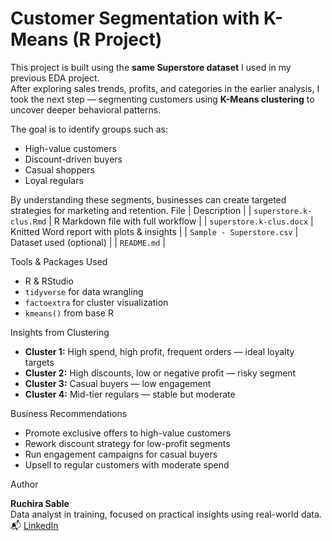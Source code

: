 # Customer Segmentation with K-Means (R Project)

This project is built using the **same Superstore dataset** I used in my previous EDA project.  
After exploring sales trends, profits, and categories in the earlier analysis, I took the next step — segmenting customers using **K-Means clustering** to uncover deeper behavioral patterns.

The goal is to identify groups such as:
- High-value customers
- Discount-driven buyers
- Casual shoppers
- Loyal regulars

By understanding these segments, businesses can create targeted strategies for marketing and retention.
File | Description |
| `superstore.k-clus.Rmd` | R Markdown file with full workflow |
| `superstore.k-clus.docx` | Knitted Word report with plots & insights |
| `Sample - Superstore.csv` | Dataset used (optional) |
| `README.md` |

Tools & Packages Used

- R & RStudio
- `tidyverse` for data wrangling
- `factoextra` for cluster visualization
- `kmeans()` from base R

Insights from Clustering

- **Cluster 1:** High spend, high profit, frequent orders — ideal loyalty targets
- **Cluster 2:** High discounts, low or negative profit — risky segment
- **Cluster 3:** Casual buyers — low engagement
- **Cluster 4:** Mid-tier regulars — stable but moderate

 Business Recommendations

- Promote exclusive offers to high-value customers
- Rework discount strategy for low-profit segments
- Run engagement campaigns for casual buyers
- Upsell to regular customers with moderate spend

Author

**Ruchira Sable**  
Data analyst in training, focused on practical insights using real-world data.  
📬 [LinkedIn](https://www.linkedin.com/in/ruchira-sable-115767312/)



